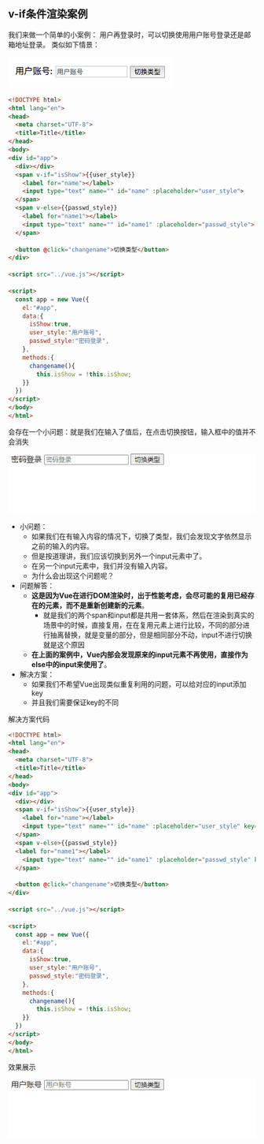 ## v-if条件渲染案例

我们来做一个简单的小案例：
用户再登录时，可以切换使用用户账号登录还是邮箱地址登录。
类似如下情景：

![Snipaste_2021-08-10_06-29-45](image\Snipaste_2021-08-10_06-29-45.png)

```html
<!DOCTYPE html>
<html lang="en">
<head>
  <meta charset="UTF-8">
  <title>Title</title>
</head>
<body>
<div id="app">
  <div></div>
  <span v-if="isShow">{{user_style}}
    <label for="name"></label>
    <input type="text" name="" id="name" :placeholder="user_style">
  </span>
  <span v-else>{{passwd_style}}
    <label for="name1"></label>
    <input type="text" name="" id="name1" :placeholder="passwd_style">
  </span>

  <button @click="changename">切换类型</button>
</div>

<script src="../vue.js"></script>

<script>
  const app = new Vue({
    el:"#app",
    data:{
      isShow:true,
      user_style:"用户账号",
      passwd_style:"密码登录",
    },
    methods:{
      changename(){
        this.isShow = !this.isShow;
    }}
  })
</script>
</body>
</html>
```

会存在一个小问题：就是我们在输入了值后，在点击切换按钮，输入框中的值并不会消失

![动画18](image\动画18.gif)

- 小问题：
  - 如果我们在有输入内容的情况下，切换了类型，我们会发现文字依然显示之前的输入的内容。
  - 但是按道理讲，我们应该切换到另外一个input元素中了。
  - 在另一个input元素中，我们并没有输入内容。
  - 为什么会出现这个问题呢？
- 问题解答：
  - **这是因为Vue在进行DOM渲染时，出于性能考虑，会尽可能的复用已经存在的元素，而不是重新创建新的元素**。
    - 就是我们的两个span和input都是共用一套体系，然后在渲染到真实的场景中的时候，直接复用，在在复用元素上进行比较，不同的部分进行抽离替换，就是变量的部分，但是相同部分不动，input不进行切换就是这个原因
  - **在上面的案例中，Vue内部会发现原来的input元素不再使用，直接作为else中的input来使用了**。
- 解决方案：
  - 如果我们不希望Vue出现类似重复利用的问题，可以给对应的input添加key
  - 并且我们需要保证key的不同

解决方案代码

```html
<!DOCTYPE html>
<html lang="en">
<head>
  <meta charset="UTF-8">
  <title>Title</title>
</head>
<body>
<div id="app">
  <div></div>
  <span v-if="isShow">{{user_style}}
    <label for="name"></label>
    <input type="text" name="" id="name" :placeholder="user_style" key="abc">
  </span>
  <span v-else>{{passwd_style}}
  <label for="name1"></label>
    <input type="text" name="" id="name1" :placeholder="passwd_style" key="def">
  </span>

  <button @click="changename">切换类型</button>
</div>

<script src="../vue.js"></script>

<script>
  const app = new Vue({
    el:"#app",
    data:{
      isShow:true,
      user_style:"用户账号",
      passwd_style:"密码登录",
    },
    methods:{
      changename(){
        this.isShow = !this.isShow;
    }}
  })
</script>
</body>
</html>
```

效果展示

![动画19](image\动画19.gif)